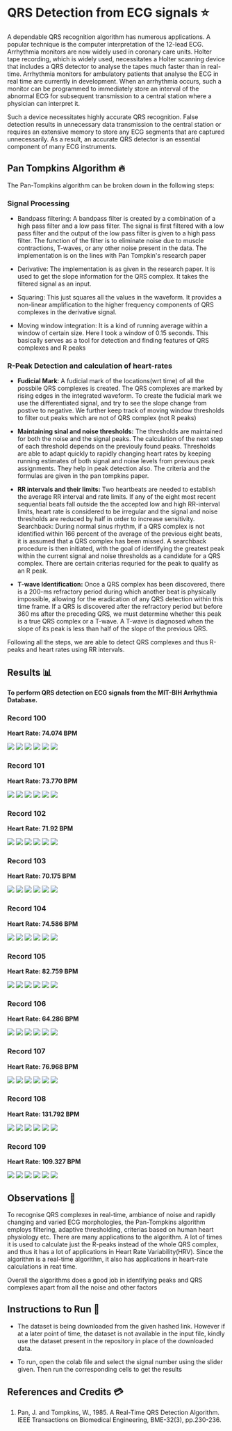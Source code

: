 # QRS Detection from ECG signals ⭐

A dependable QRS recognition algorithm has numerous applications. A popular technique is the computer interpretation of the 12-lead ECG. Arrhythmia monitors are now widely used in coronary care units. Holter tape recording, which is widely used, necessitates a Holter scanning device that includes a QRS detector to analyse the tapes much faster than in real-time. Arrhythmia monitors for ambulatory patients that analyse the ECG in real time are currently in development. When an arrhythmia occurs, such a monitor can be programmed to immediately store an interval of the abnormal ECG for subsequent transmission to a central station where a physician can interpret it. 

Such a device necessitates highly accurate QRS recognition. False detection results in unnecessary data transmission to the central station or requires an extensive memory to store any ECG segments that are captured unnecessarily. As a result, an accurate QRS detector is an essential component of many ECG instruments.

## Pan Tompkins Algorithm 🔥

The Pan-Tompkins algorithm can be broken down in the following steps: 

### Signal Processing

* Bandpass filtering:  A bandpass filter is created by a combination of a high pass filter and a low pass filter. The signal is first filtered with a low pass filter and the output of the low pass filter is given to a high pass filter. The function of the filter is to eliminate noise due to muscle contractions, T-waves, or any other noise present in the data. The implementation  is on the lines with Pan Tompkin's research paper 

* Derivative: The implementation is as given in the research paper. It is used to get the slope information for the QRS complex. It takes the filtered signal as an input.

* Squaring: This just squares all the values in the waveform. It provides a non-linear amplification to the higher frequency components of QRS complexes in the derivative signal.

* Moving window integration: It is a kind of running average within a window of certain size. Here I took a window of 0.15 seconds. This basically serves as a tool for detection and finding features of QRS complexes and R peaks


### R-Peak Detection and calculation of heart-rates
* **Fudicial Mark**: A fudicial mark of the locations(wrt time) of all the possbile QRS complexes is created. The QRS complexes are marked by rising edges in the integrated waveform. To create the fudicial mark we use the differentiated signal, and try to see the slope change from postive to negative. We further keep track of moving window thresholds to filter out peaks which are not of QRS complex (not R peaks)

* **Maintaining sinal and noise thresholds:** The thresholds are maintained for both the noise and the signal peaks. The calculation of the next step of each threshold depends on the previouly found peaks. Thresholds are able to adapt quickly to rapidly changing heart rates by keeping running estimates of both signal and noise levels from previous peak assignments. They help in peak detection also. The criteria and the formulas are given in the pan tompkins paper.

* **RR intervals and their limits:** Two heartbeats are needed to establish the average RR interval and rate limits. If any of the eight most recent sequential beats fall outside the the accepted low and high RR-interval limits, heart rate is considered to be irregular and the signal and noise thresholds are reduced by half in order to increase sensitivity.
Searchback: During normal sinus rhythm, if a QRS complex is not identified within 166 percent of the average of the previous eight beats, it is assumed that a QRS complex has been missed. A searchback procedure is then initiated, with the goal of identifying the greatest peak within the current signal and noise thresholds as a candidate for a QRS complex. There are certain criterias requried for the peak to qualify as an R peak.

* **T-wave Identification:** Once a QRS complex has been discovered, there is a 200-ms refractory period during which another beat is physically impossible, allowing for the eradication of any QRS detection within this time frame. If a QRS is discovered after the refractory period but before 360 ms after the preceding QRS, we must determine whether this peak is a true QRS complex or a T-wave. A T-wave is diagnosed when the slope of its peak is less than half of the slope of the previous QRS.

Following all the steps, we are able to detect QRS complexes and thus R-peaks and heart rates using RR intervals.

## Results :bar_chart:
**To perform QRS detection on ECG signals from the MIT-BIH Arrhythmia Database.**

### Record 100

**Heart Rate: 74.074 BPM**

<img src="./images/100_1.png"> 
<img src="./images/100_band_pass.png"> 
<img src="./images/100_deri.png"> 
<img src="./images/100_dm.png"> 
<img src="./images/100_mov_avg.png"> 
<img src="./images/100_peak.png"> 


### Record 101

**Heart Rate: 73.770 BPM**

<img src="./images/101_1.png"> 
<img src="./images/101_band_pass.png"> 
<img src="./images/101_deri.png"> 
<img src="./images/101_dm.png"> 
<img src="./images/101_mov_avg.png"> 
<img src="./images/101_peak.png"> 



### Record 102

**Heart Rate: 71.92 BPM**

<img src="./images/102_1.png"> 
<img src="./images/102_band_pass.png"> 
<img src="./images/102_deri.png"> 
<img src="./images/102_dm.png"> 
<img src="./images/102_mov_avg.png"> 
<img src="./images/102_peak.png"> 


### Record 103

**Heart Rate: 70.175 BPM**

<img src="./images/103_1.png"> 
<img src="./images/103_band_pass.png"> 
<img src="./images/103_deri.png"> 
<img src="./images/103_dm.png"> 
<img src="./images/103_mov_avg.png"> 
<img src="./images/103_peak.png"> 



### Record 104

**Heart Rate: 74.586 BPM**

<img src="./images/104_1.png"> 
<img src="./images/104_band_pass.png"> 
<img src="./images/104_deri.png"> 
<img src="./images/104_dm.png"> 
<img src="./images/104_mov_avg.png"> 
<img src="./images/104_peak.png"> 


### Record 105

**Heart Rate: 82.759 BPM**

<img src="./images/105_1.png"> 
<img src="./images/105_band_pass.png"> 
<img src="./images/105_deri.png"> 
<img src="./images/105_dm.png"> 
<img src="./images/105_mov_avg.png"> 
<img src="./images/105_peak.png"> 


### Record 106

**Heart Rate: 64.286 BPM**

<img src="./images/106_1.png"> 
<img src="./images/106_band_pass.png"> 
<img src="./images/106_deri.png"> 
<img src="./images/106_dm.png"> 
<img src="./images/106_mov_avg.png"> 
<img src="./images/106_peak.png"> 


### Record 107

**Heart Rate: 76.968 BPM**

<img src="./images/107_1.png"> 
<img src="./images/107_band_pass.png"> 
<img src="./images/107_deri.png"> 
<img src="./images/107_dm.png"> 
<img src="./images/107_mov_avg.png"> 
<img src="./images/107_peak.png"> 


### Record 108

**Heart Rate: 131.792 BPM**

<img src="./images/108_1.png"> 
<img src="./images/108_band_pass.png"> 
<img src="./images/108_deri.png"> 
<img src="./images/108_dm.png"> 
<img src="./images/108_mov_avg.png"> 
<img src="./images/108_peak.png"> 


### Record 109

**Heart Rate: 109.327 BPM**

<img src="./images/109_1.png"> 
<img src="./images/109_band_pass.png"> 
<img src="./images/109_deri.png"> 
<img src="./images/109_dm.png"> 
<img src="./images/109_mov_avg.png"> 
<img src="./images/109_peak.png"> 


## Observations :notebook:

To recognise QRS complexes in real-time, ambiance of noise and rapidly changing and varied ECG morphologies, the Pan-Tompkins algorithm employs filtering, adaptive thresholding, criterias based on human heart physiology etc. There are many applications to the algorithm. A lot of times it is used to calculate just the R-peaks instead of the whole QRS complex, and thus it has a lot of applications in Heart Rate Variability(HRV). Since the algorithm is a real-time algorithm, it also has applications in heart-rate calculations in reat time.

Overall the algorithms does a good job in identifying peaks and QRS complexes apart from all the noise and other factors

## Instructions to Run :runner:

* The dataset is being downloaded from the given hashed link. However if at a later point of time, the dataset is not available in the input file, kindly use the dataset present in the repository in place of the downloaded data. 

* To run, open the colab file and select the signal number using the slider given. Then run the corresponding cells to get the results

## References and Credits 💳

1. Pan, J. and Tompkins, W., 1985. A Real-Time QRS Detection Algorithm. IEEE Transactions on Biomedical Engineering, BME-32(3), pp.230-236.
